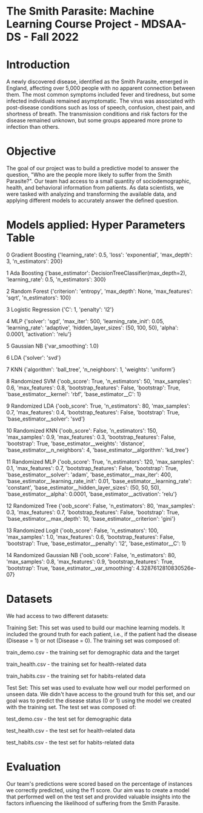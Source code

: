 # The Smith Parasite: Machine Learning Course Project - MDSAA-DS - Fall 2022


# Introduction


A newly discovered disease, identified as the Smith Parasite, emerged in England, affecting over 5,000 people with no apparent connection between them. The most common symptoms included fever and tiredness, but some infected individuals remained asymptomatic. The virus was associated with post-disease conditions such as loss of speech, confusion, chest pain, and shortness of breath. The transmission conditions and risk factors for the disease remained unknown, but some groups appeared more prone to infection than others.


# Objective


The goal of our project was to build a predictive model to answer the question, "Who are the people more likely to suffer from the Smith Parasite?". Our team had access to a small quantity of sociodemographic, health, and behavioral information from patients. As data scientists, we were tasked with analyzing and transforming the available data, and applying different models to accurately answer the defined question.


# Models applied: Hyper Parameters Table


0	Gradient Boosting	{'learning_rate': 0.5, 'loss': 'exponential', 'max_depth': 3, 'n_estimators': 200}


1	Ada Boosting	{'base_estimator': DecisionTreeClassifier(max_depth=2), 'learning_rate': 0.5, 'n_estimators': 300}


2	Random Forest	{'criterion': 'entropy', 'max_depth': None, 'max_features': 'sqrt', 'n_estimators': 100}


3	Logistic Regression	{'C': 1, 'penalty': 'l2'}


4	MLP	{'solver': 'sgd', 'max_iter': 500, 'learning_rate_init': 0.05, 'learning_rate': 'adaptive', 'hidden_layer_sizes': (50, 100, 50), 'alpha': 0.0001, 'activation': 'relu'}


5	Gaussian NB 	{'var_smoothing': 1.0}


6	LDA	{'solver': 'svd'}


7	KNN 	{'algorithm': 'ball_tree', 'n_neighbors': 1, 'weights': 'uniform'}


8	Randomized SVM	{'oob_score': True, 'n_estimators': 50, 'max_samples': 0.6, 'max_features': 0.8, 'bootstrap_features': False, 'bootstrap': True, 'base_estimator__kernel': 'rbf', 'base_estimator__C': 1}


9	Randomized LDA	{'oob_score': True, 'n_estimators': 80, 'max_samples': 0.7, 'max_features': 0.4, 'bootstrap_features': False, 'bootstrap': True, 'base_estimator__solver': 'svd'}


10	Randomized KNN	{'oob_score': False, 'n_estimators': 150, 'max_samples': 0.9, 'max_features': 0.3, 'bootstrap_features': False, 'bootstrap': True, 'base_estimator__weights': 'distance', 'base_estimator__n_neighbors': 4, 'base_estimator__algorithm': 'kd_tree'}


11	Randomized MLP	{'oob_score': True, 'n_estimators': 120, 'max_samples': 0.1, 'max_features': 0.7, 'bootstrap_features': False, 'bootstrap': True, 'base_estimator__solver': 'adam', 'base_estimator__max_iter': 400, 'base_estimator__learning_rate_init': 0.01, 'base_estimator__learning_rate': 'constant', 'base_estimator__hidden_layer_sizes': (50, 50, 50), 'base_estimator__alpha': 0.0001, 'base_estimator__activation': 'relu'}


12	Randomized Tree	{'oob_score': False, 'n_estimators': 80, 'max_samples': 0.3, 'max_features': 0.7, 'bootstrap_features': False, 'bootstrap': True, 'base_estimator__max_depth': 10, 'base_estimator__criterion': 'gini'}


13	Randomized Logit 	{'oob_score': False, 'n_estimators': 100, 'max_samples': 1.0, 'max_features': 0.6, 'bootstrap_features': False, 'bootstrap': True, 'base_estimator__penalty': 'l2', 'base_estimator__C': 1}


14	Randomized Gaussian NB	{'oob_score': False, 'n_estimators': 80, 'max_samples': 0.8, 'max_features': 0.9, 'bootstrap_features': True, 'bootstrap': True, 'base_estimator__var_smoothing': 4.3287612810830526e-07}


# Datasets
We had access to two different datasets:


Training Set: This set was used to build our machine learning models. It included the ground truth for each patient, i.e., if the patient had the disease (Disease = 1) or not (Disease = 0). The training set was composed of:


train_demo.csv - the training set for demographic data and the target


train_health.csv - the training set for health-related data


train_habits.csv - the training set for habits-related data


Test Set: This set was used to evaluate how well our model performed on unseen data. We didn't have access to the ground truth for this set, and our goal was to predict the disease status (0 or 1) using the model we created with the training set. The test set was composed of:

test_demo.csv - the test set for demographic data


test_health.csv - the test set for health-related data


test_habits.csv - the test set for habits-related data


# Evaluation


Our team's predictions were scored based on the percentage of instances we correctly predicted, using the f1 score. Our aim was to create a model that performed well on the test set and provided valuable insights into the factors influencing the likelihood of suffering from the Smith Parasite.
